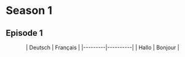 # Season 1

## Episode 1

<center>
| Deutsch | Français |
|---------|----------|
| Hallo | Bonjour |
<center>





